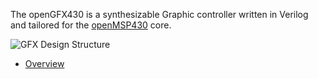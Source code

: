 The openGFX430 is a synthesizable Graphic controller written in Verilog and tailored for the [openMSP430](https://github.com/olgirard/opengfx430) core.

![GFX Design Structure](https://raw.githubusercontent.com/olgirard/opengfx430/master/doc/images/gfx_structure.png "GFX Design Structure")


*   [Overview](https://github.com/olgirard/opengfx430/blob/master/doc/md/overview.md)
